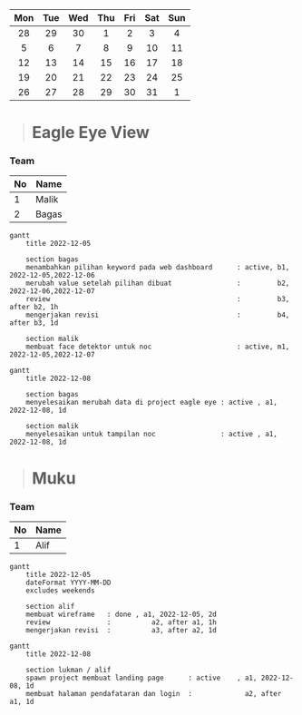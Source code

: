 <style>
.mermaid{ width:100%; }
body { width:100%; }
</style>

|  Mon  |  Tue  |  Wed  |  Thu  |  Fri  |  Sat  |  Sun  |
| :---: | :---: | :---: | :---: | :---: | :---: | :---: |
|  28   |  29   |  30   |   1   |   2   |   3   |   4   |
|   5   |   6   |   7   |   8   |   9   |  10   |  11   |
|  12   |  13   |  14   |  15   |  16   |  17   |  18   |
|  19   |  20   |  21   |  22   |  23   |  24   |  25   |
|  26   |  27   |  28   |  29   |  30   |  31   |   1   |

> # Eagle Eye View

### Team
| No  | Name  |
| --- | ----- |
| 1   | Malik |
| 2   | Bagas |

```mermaid
gantt
    title 2022-12-05

    section bagas
    menambahkan pilihan keyword pada web dashboard      : active, b1, 2022-12-05,2022-12-06
    merubah value setelah pilihan dibuat                :         b2, 2022-12-06,2022-12-07
    review                                              :         b3, after b2, 1h
    mengerjakan revisi                                  :         b4, after b3, 1d 

    section malik
    membuat face detektor untuk noc                     : active, m1, 2022-12-05,2022-12-07
```

```mermaid
gantt
    title 2022-12-08

    section bagas
    menyelesaikan merubah data di project eagle eye : active , a1, 2022-12-08, 1d

    section malik
    menyelesaikan untuk tampilan noc                : active , a1, 2022-12-08, 1d
```

> # Muku

### Team

| No  | Name |
| --- | ---- |
| 1   | Alif |


```mermaid
gantt
    title 2022-12-05
    dateFormat YYYY-MM-DD
    excludes weekends

    section alif
    membuat wireframe   : done , a1, 2022-12-05, 2d
    review              :          a2, after a1, 1h
    mengerjakan revisi  :          a3, after a2, 1d
```

```mermaid
gantt
    title 2022-12-08
    
    section lukman / alif
    spawn project membuat landing page      : active    , a1, 2022-12-08, 1d
    membuat halaman pendafataran dan login  :             a2, after a1, 1d

```